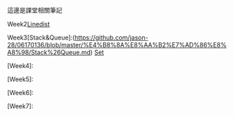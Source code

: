 這邊是課堂相關筆記

Week2[Linedist](https://github.com/jason-28/06170136/blob/master/%E4%B8%8A%E8%AA%B2%E7%AD%86%E8%A8%98/Linkedlist.md)

Week3[Stack&Queue]:(https://github.com/jason-28/06170136/blob/master/%E4%B8%8A%E8%AA%B2%E7%AD%86%E8%A8%98/Stack%26Queue.md)
[Set](https://github.com/jason-28/06170136/blob/master/%E4%B8%8A%E8%AA%B2%E7%AD%86%E8%A8%98/Set.md)

[Week4]:

[Week5]:

[Week6]:

[Week7]:
